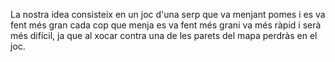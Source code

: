 La nostra idea consisteix en un joc d'una serp que va menjant pomes i es va fent més gran cada cop que menja es va fent més grani va més ràpid i serà més difícil, ja que al xocar contra una de les parets del mapa perdràs en el joc.
